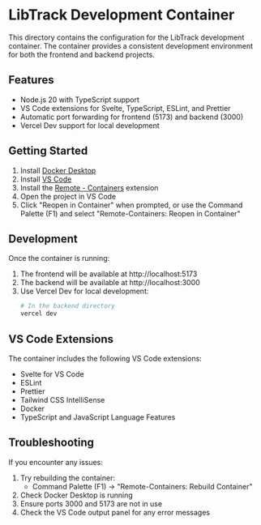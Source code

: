 # LibTrack Development Container

This directory contains the configuration for the LibTrack development container. The container provides a consistent development environment for both the frontend and backend projects.

## Features

- Node.js 20 with TypeScript support
- VS Code extensions for Svelte, TypeScript, ESLint, and Prettier
- Automatic port forwarding for frontend (5173) and backend (3000)
- Vercel Dev support for local development

## Getting Started

1. Install [Docker Desktop](https://www.docker.com/products/docker-desktop)
2. Install [VS Code](https://code.visualstudio.com/)
3. Install the [Remote - Containers](https://marketplace.visualstudio.com/items?itemName=ms-vscode-remote.remote-containers) extension
4. Open the project in VS Code
5. Click "Reopen in Container" when prompted, or use the Command Palette (F1) and select "Remote-Containers: Reopen in Container"

## Development

Once the container is running:

1. The frontend will be available at http://localhost:5173
2. The backend will be available at http://localhost:3000
3. Use Vercel Dev for local development:
   ```bash
   # In the backend directory
   vercel dev
   ```

## VS Code Extensions

The container includes the following VS Code extensions:
- Svelte for VS Code
- ESLint
- Prettier
- Tailwind CSS IntelliSense
- Docker
- TypeScript and JavaScript Language Features

## Troubleshooting

If you encounter any issues:

1. Try rebuilding the container:
   - Command Palette (F1) -> "Remote-Containers: Rebuild Container"
2. Check Docker Desktop is running
3. Ensure ports 3000 and 5173 are not in use
4. Check the VS Code output panel for any error messages 

